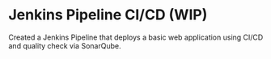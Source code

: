 # Jenkins Pipeline CI/CD (WIP)
Created a Jenkins Pipeline that deploys a basic web application using CI/CD and quality check via SonarQube.
